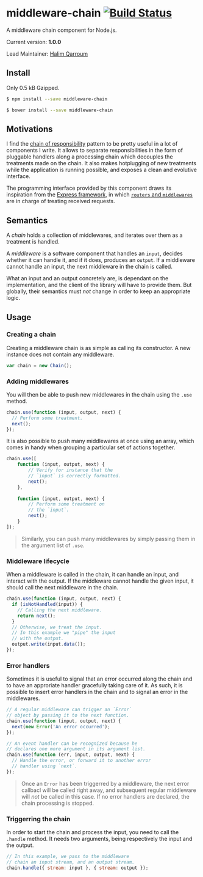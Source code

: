 # middleware-chain [![Build Status](https://travis-ci.org/HQarroum/middleware-chain.svg?branch=master)](https://travis-ci.org/HQarroum/Fsm)

A middleware chain component for Node.js.

Current version: **1.0.0**

Lead Maintainer: [Halim Qarroum](mailto:hqarroum@awox.com)

## Install

Only 0.5 kB Gzipped.

```sh
$ npm install --save middleware-chain
```

```sh
$ bower install --save middleware-chain
```

## Motivations

I find the [chain of responsibility](https://en.wikipedia.org/wiki/Chain-of-responsibility_pattern) pattern to be pretty useful in a lot of components I write. It allows to separate responsibilities in the form of pluggable handlers along a processing chain which decouples the treatments made on the chain. It also makes hotplugging of new treatments while the application is running possible, and exposes a clean and evolutive interface.

The programming interface provided by this component draws its inspiration from the [Express framework](http://expressjs.com/), in which [`routers` and `middlewares`](http://expressjs.com/guide/using-middleware.html) are in charge of treating received requests.

## Semantics

A *chain* holds a collection of middlewares, and iterates over them as a treatment is handled.

A *middleware* is a software component that handles an `input`, decides whether it can handle it, and if it does, produces an `output`. If a middleware cannot handle an input, the next middleware in the chain is called.

What an input and an output concretely are, is dependant on the implementation, and the client of the library will have to provide them. But globally, their semantics must *not* change in order to keep an appropriate logic.

## Usage

### Creating a chain

Creating a middleware chain is as simple as calling its constructor. A new instance does not contain any middleware.

```javascript
var chain = new Chain();
```

### Adding middlewares

You will then be able to push new middlewares in the chain using the `.use` method.

```javascript
chain.use(function (input, output, next) {
  // Perform some treatment.
  next();
});
```

It is also possible to push many middlewares at once using an array, which comes in handy when grouping a particular set of actions together.

```javascript
chain.use([
    function (input, output, next) {
        // Verify for instance that the
        // `input` is correctly formatted.
        next();
    },
    
    function (input, output, next) {
        // Perform some treatment on
        // the `input`.
        next();
    }
]);
```

> Similarly, you can push many middlewares by simply passing them in the argument list of `.use`.

### Middleware lifecycle

When a middleware is called in the chain, it can handle an input, and interact with the output. If the middleware cannot handle the given input, it should call the next middleware in the chain.

```javascript
chain.use(function (input, output, next) {
  if (isNotHandled(input)) {
    // Calling the next middleware.
    return next();
  }
  // Otherwise, we treat the input.
  // In this example we "pipe" the input
  // with the output.
  output.write(input.data());
});
```

### Error handlers

Sometimes it is useful to signal that an error occurred along the chain and to have an approriate handler gracefully taking care of it. As such, it is possible to insert error handlers in the chain and to signal an error in the middlewares.

```javascript
// A regular middleware can trigger an `Error`
// object by passing it to the next function.
chain.use(function (input, output, next) {
  next(new Error('An error occurred');
});

// An event handler can be recognized because he
// declares one more argument in its argument list.
chain.use(function (err, input, output, next) {
  // Handle the error, or forward it to another error
  // handler using `next`.
});
```

> Once an `Error` has been triggerred by a middleware, the next error callbacl will be called right away, and subsequent regular middleware will *not* be called in this case. If no error handlers are declared, the chain processing is stopped.

### Triggerring the chain

In order to start the chain and process the input, you need to call the `.handle` method. It needs two arguments, being respectively the input and the output.

```javascript
// In this example, we pass to the middleware
// chain an input stream, and an output stream.
chain.handle({ stream: input }, { stream: output });
```
